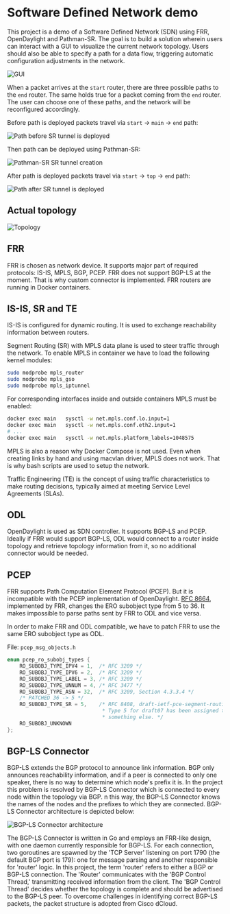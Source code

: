 # Software Defined Network demo

This project is a demo of a Software Defined Network (SDN) using FRR, OpenDaylight and Pathman-SR. The goal is to build
a solution wherein users can interact with a GUI to visualize the current network topology. Users should also be able to
specify a path for a data flow, triggering automatic configuration adjustments in the network.

![GUI](assets/pathman-sr.png)

When a packet arrives at the `start` router, there are three possible paths to the `end` router. The same holds true for
a packet coming from the `end` router. The user can choose one of these paths, and the network will be reconfigured
accordingly.

Before path is deployed packets travel via `start` -> `main` -> `end` path:

![Path before SR tunnel is deployed](assets/path-before-sr-tunnel-is-deployed.png)

Then path can be deployed using Pathman-SR:

![Pathman-SR SR tunnel creation](assets/pathman-path-setup.png)

After path is deployed packets travel via `start` -> `top` -> `end` path:

![Path after SR tunnel is deployed](assets/path-after-sr-tunnel-is-deployed.png)

## Actual topology

![Topology](assets/topology.png)

## FRR

FRR is chosen as network device. It supports major part of required protocols: IS-IS, MPLS, BGP, PCEP. FRR does
not support BGP-LS at the moment. That is why custom connector is implemented. FRR routers are running in Docker
containers.

## IS-IS, SR and TE

IS-IS is configured for dynamic routing. It is used to exchange reachability information between routers.

Segment Routing (SR) with MPLS data plane is used to steer traffic through the network. To enable MPLS in container we
have to load the following kernel modules:

```bash
sudo modprobe mpls_router
sudo modprobe mpls_gso
sudo modprobe mpls_iptunnel
````

For corresponding interfaces inside and outside containers MPLS must be enabled:

```bash
docker exec main   sysctl -w net.mpls.conf.lo.input=1
docker exec main   sysctl -w net.mpls.conf.eth2.input=1
# ...
docker exec main   sysctl -w net.mpls.platform_labels=1048575
```

MPLS is also a reason why Docker Compose is not used. Even when creating links by hand and using macvlan driver, MPLS
does not work. That is why bash scripts are used to setup the network.

Traffic Engineering (TE) is the concept of using traffic characteristics to make routing decisions, typically aimed at
meeting Service Level Agreements (SLAs).

## ODL

OpenDaylight is used as SDN controller. It supports BGP-LS and PCEP. Ideally if FRR would support BGP-LS, ODL would
connect to a router inside topology and retrieve topology information from it, so no additional connector would be
needed.

## PCEP

FRR supports Path Computation Element Protocol (PCEP). But it is incompatible with the PCEP implementation of
OpenDaylight. [RFC 8664](https://www.rfc-editor.org/info/rfc8664), implemented by FRR, changes the ERO
subobject type from 5 to 36. It makes impossible to parse paths sent by FRR to ODL and vice versa.

In order to make FRR and ODL compatible, we have to patch FRR to use the same ERO subobject type as ODL.

File: `pcep_msg_objects.h`

```c
enum pcep_ro_subobj_types {
	RO_SUBOBJ_TYPE_IPV4 = 1,  /* RFC 3209 */
	RO_SUBOBJ_TYPE_IPV6 = 2,  /* RFC 3209 */
	RO_SUBOBJ_TYPE_LABEL = 3, /* RFC 3209 */
	RO_SUBOBJ_TYPE_UNNUM = 4, /* RFC 3477 */
	RO_SUBOBJ_TYPE_ASN = 32,  /* RFC 3209, Section 4.3.3.4 */
	/* PATCHED 36 -> 5 */
	RO_SUBOBJ_TYPE_SR = 5,    /* RFC 8408, draft-ietf-pce-segment-routing-16.
                               * Type 5 for draft07 has been assigned to
                               * something else. */
	RO_SUBOBJ_UNKNOWN
};
```

## BGP-LS Connector

BGP-LS extends the BGP protocol to announce link information. BGP only announces reachability information, and if a peer
is connected to only one speaker, there is no way to determine which node's prefix it is. In the project this problem is
resolved by BGP-LS Connector which is connected to every node within the topology via BGP. n this way, the BGP-LS
Connector knows the names of the nodes and the prefixes to which they are connected. BGP-LS Connector architecture is
depicted below:

![BGP-LS Connector architecture](assets/bgp-ls-connector.png)

The BGP-LS Connector is written in Go and employs an FRR-like design, with one daemon currently responsible for BGP-LS.
For each connection, two goroutines are spawned by the 'TCP Server' listening on port 1790 (the default BGP port is
179): one for message parsing and another responsible for 'router' logic. In this project, the term 'router' refers to
either a BGP or BGP-LS connection. The 'Router' communicates with the 'BGP Control Thread,' transmitting received
information from the client. The 'BGP Control Thread' decides whether the topology is complete and should be advertised
to the BGP-LS peer. To overcome challenges in identifying correct BGP-LS packets, the packet structure is adopted from
Cisco dCloud.
